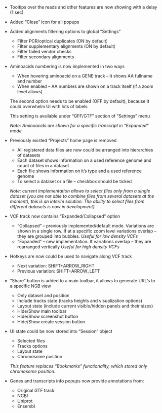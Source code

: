 * Tooltips over the reads and other features are now showing with a delay (1 sec)

* Added “Close” icon for all popups

* Added alignments filtering options to global “Settings”
    * Filter PCR/optical duplicates (ON by default)
    * Filter supplementary alignments (ON by default)
    * Filter failed vendor checks
    * Filter secondary alignments
    
* Aminoacids numbering is now implemented in two ways
    * When hovering aminoacid on a GENE track – it shows AA fullname and number
    * When enabled – AA numbers are shown on a track itself (if a zoom level allows)

    The second option needs to be enabled (OFF by default), because it could overwhelm UI with lots of labels
    
    This setting is available under “GFF/GTF” section of “Settings” menu
    
    *Note: Aminoacids are shown for a specific transcript in “Expanded” mode*

* Previously existed “Projects” home page is removed
    * All registered data files are now could be arranged into hierarchies of datasets
    * Each dataset shows information on a used  reference genome and count of files in a dataset
    * Each file shows information on it’s type and a used  reference genome
    * To select a dataset or a file – checkbox should be ticked
    
    *Note: current implementation allows to select files only from a single dataset (you are not able to combine files from several datasets at the moment), this is an interim solution. The ability to select files from different datasets is now in development)*

* VCF track now contains “Expanded/Collapsed” option
    * “Collapsed” – previously implemented/default mode. Variations are shown in a single row. If at a specific zoom level variations overlap – they are grouped into bubbles. 
    *Useful for low density VCFs*
    * “Expanded” – new implementation. If variations overlap – they are rearranged vertically
    *Useful for high density VCFs*

* Hotkeys are now could be used to navigate along VCF track
    * Next variation: SHIFT+ARROW_RIGHT
    * Previous variation: SHIFT+ARROW_LEFT

* “Share” button is added to a main toolbar, it allows to generate URL’s to a specific NGB view
    * Only dataset and position
    * Include tracks state (tracks heights and visualization options)
    * Layout state (include current visible/hidden panels and their sizes)
    * Hide/Show main toolbar
    * Hide/Show screenshot button
    * Hide/Show create session button

* UI state could be now stored into “Session” object
    * Selected files
    * Tracks options
    * Layout state
    * Chromosome position

    *This feature replaces “Bookmarks” functionality, which stored only chromosome position.*

* Genes and transcripts info popups now provide annotations from:
    * Original GTF track
    * NCBI
    * Uniprot
    * Ensembl
